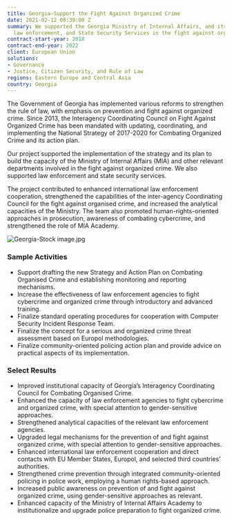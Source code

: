 ```yaml
---
title: Georgia—Support the Fight Against Organized Crime
date: 2021-02-12 08:39:00 Z
summary: We supported the Georgia Ministry of Internal Affairs, and its relevant departments,
  law enforcement, and State Security Services in the fight against organized crime.
contract-start-year: 2018
contract-end-year: 2022
client: European Union
solutions:
- Governance
- Justice, Citizen Security, and Rule of Law
regions: Eastern Europe and Central Asia
country: Georgia
---
```


The Government of Georgia has implemented various reforms to strengthen the rule of law, with emphasis on prevention and fight against organized crime. Since 2013, the Interagency Coordinating Council on Fight Against Organized Crime has been mandated with updating, coordinating, and implementing the National Strategy of 2017-2020 for Combating Organized Crime and its action plan.

Our project supported the implementation of the strategy and its plan to build the capacity of the Ministry of Internal Affairs (MIA) and other relevant departments involved in the fight against organized crime. We also supported law enforcement and state security services.

The project contributed to enhanced international law enforcement cooperation, strengthened the capabilities of the inter-agency Coordinating Council for the fight against organised crime, and increased the analytical capacities of the Ministry. The team also promoted human-rights-oriented approaches in prosecution, awareness of combating cybercrime, and strengthened the role of MIA Academy.

![Georgia-Stock image.jpg](/uploads/Georgia-Stock%20image.jpg)

### Sample Activities

* Support drafting the new Strategy and Action Plan on Combating Organised Crime and establishing monitoring and reporting mechanisms.
*  Increase the effectiveness of law enforcement agencies to fight cybercrime and organized crime through introductory and advanced training.
* Finalize standard operating procedures for cooperation with Computer Security Incident Response Team.
* Finalize the concept for a serious and organized crime threat assessment based on Europol methodologies.
* Finalize community-oriented policing action plan and provide advice on practical aspects of its implementation.

### Select Results

* Improved institutional capacity of Georgia’s Interagency Coordinating Council for Combating Organised Crime.
* Enhanced the capacity of law enforcement agencies to fight cybercrime and organized crime, with special attention to gender-sensitive approaches.
* Strengthened analytical capacities of the relevant law enforcement agencies.
* Upgraded legal mechanisms for the prevention of and fight against organized crime, with special attention to gender-sensitive approaches.
* Enhanced international law enforcement cooperation and direct contacts with EU Member States, Europol, and selected third countries’ authorities.
* Strengthened crime prevention through integrated community-oriented policing in police work, employing a human rights-based approach.
* Increased public awareness on prevention of and fight against organized crime, using gender-sensitive approaches as relevant.
* Enhanced capacity of the Ministry of Internal Affairs Academy to institutionalize and upgrade police preparation to fight organized crime.
